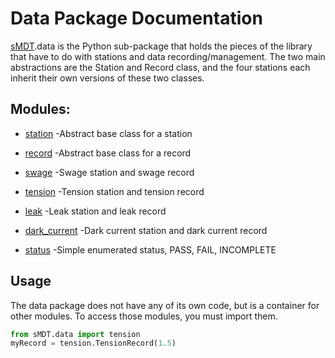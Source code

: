 Data Package Documentation
==========================

[sMDT](sMDT.md).data is the Python sub-package that holds the pieces of the library that have to do with stations and data recording/management.
The two main abstractions are the Station and Record class, and the four stations each inherit their own versions of these two classes.

Modules:
--------
* [station](station.md) -Abstract base class for a station

* [record](record.md) -Abstract base class for a record

* [swage](swage.md) -Swage station and swage record

* [tension](tension.md) -Tension station and tension record

* [leak](leak.md) -Leak station and leak record

* [dark_current](darkcurrent.md) -Dark current station and dark current record
 
* [status](status.md) -Simple enumerated status, PASS, FAIL, INCOMPLETE

Usage
-----
The data package does not have any of its own code, but is a container for other modules. To access those modules, you must import them.
```python
from sMDT.data import tension
myRecord = tension.TensionRecord(1.5)
```



